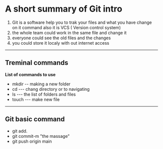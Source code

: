 # A short summary of Git intro

1. Git is a software help you to trak your files and what you have change on it command also it is VCS ( Version control system) 
2. the whole team could work in the same file and change it 
3. everyone could see the old files and the changes
4. you could store it localy with out internet access


__________________


## Treminal commands
**List of commands to use**
* mkdir -- making a new folder
* cd --- chang directory or to navigating
* ls --- the list of folders and files 
* touch --- make new file

__________________

## Git basic command 
+ git add.
+ git commit-m "the massage"
+ git push origin main
